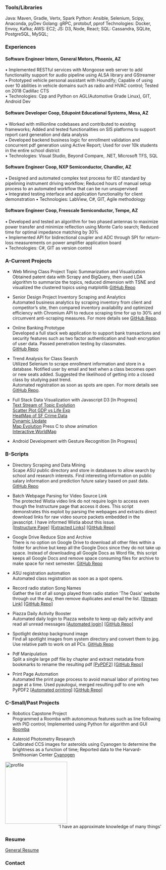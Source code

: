 
<!--### Project Portfolio -->

### Tools/Libraries
Java: Maven, Gradle, Vertx, Spark
Python: Ansible, Selenium, Scipy, Anaconda, pyDev
Golang: gRPC, protobuf, pprof
Technologies: Docker, Envoy, Kafka; AWS: EC2; JS: D3, Node, React; SQL: Cassandra, SQLite, PostgreSQL, MySQL;



### Experiences
#### Software Engineer Intern, General Motors, Phoenix, AZ
• Implemented RESTful services with Mongoose web server to add functionality support for audio pipeline using ALSA library and GStreamer   
• Prototyped vehicle personal assistant with Houndify; Capable of using over 10   abilities in vehicle domains such as radio and HVAC control; Tested on 2018 Cadillac CTS  
• Technologies: Cpp and Python on AGL(Automotive Grade Linux), GIT, Android Dev  

#### Software Developer Coop, Edupoint Educational Systems, Mesa, AZ
•	Worked with millionline codebases and contributed to existing frameworks; Added and tested functionalities on SIS platforms to support report card generation and data analysis   
•  Developed backend business logic for enrollment validation and concurrent pdf generation using Active Report; Used for over 10k students in the entire school district  
• Technologies: Visual Studio, Beyond Compare, .NET, Microsoft TFS, SQL  

#### Software Engineer Coop, NXP Semiconductor, Chandler, AZ
•	Designed and automated complex test process for IEC standard by pipelining instrument driving workflow; Reduced hours of manual setup process to an automated workflow that can be run unsupervised   
•  Integrated testing interface and application functionality for client demonstration
•  Technologies: LabView, C#, GIT, Agile methodology  

#### Software Engineer Coop, Freescale Semiconductor, Tempe, AZ
•	Developed and tested an algorithm for two phased antennas to maximize power transfer and minimize reflection using Monte Carlo search; Reduced time for optimal impedance matching by 30%  
•  Implemented API for bidirectional coupler and ADC through SPI for return-loss measurements on power amplifier application board  
•  Technologies: C#, GIT as version control  

### A-Current Projects

- Web Mining Class Project Topic Summarization and  Visualization   
Obtained patent data with Scrapy and BigQuery, then used LDA algorithm to summarize the topics, reduced dimension with TSNE and visualized the clustered topics using matplotlib
[GitHub Repo](https://github.com/echosys/demo/blob/main/A20%20Topic%20Summarization/code_573.py)

- Senior Design Project Inventory Scraping and Analytics   
Automated business analytics by scraping inventory from client and competitor’s site, then compared inventory availability and optimized efficiency with Chromium API to reduce scraping time for up to 30% and circumvent anti-scraping measures.
For more details see [GitHub Repo](https://github.com/echosys/demo/tree/main/A30%20Senior%20Design%20Inventory%20Analysis).

- Online Banking Prototype   
Developed a full stack web application to support bank transactions and security features such as two factor authentication and hash encryption of user data. Passed penetration testing by classmates.  
[GitHub Repo](https://github.com/echosys/demo/tree/main/A35%20Online%20Banking%20with%20SpringBoot/src/main/java/com/onlinebanking/service)

- Trend Analysis for Class Search  
Utilized Selenium to scrape enrollment information and store in a database. Notified user by email and text when a class becomes open or new seats added. Suggested the likelihood of getting into a closed class by studying past trend.  
Automated registration as soon as spots are open.
For more details see [GitHub Repo](https://github.com/echosys/demo/tree/main/A45%20Trend%20Analysis%20for%20Class%20Search).

- Full Stack Data Visualization with Javascript D3 [In Progress]    
[Text Stream of Topic Evolution](https://echosys.github.io/js/0_TextStream/mainsite.html)  
[Scatter Plot GDP vs Life Exp](https://echosys.github.io/js/2_Scatter/index.html)   
[HeatMap of SF Crime Data](https://echosys.github.io/js/3_LinkedCharts/index.html)   
[Dynamic Update](https://echosys.github.io/js/4_DynamicUpdate/index.html)  
[Map Evolution](https://echosys.github.io/js/5_MapEvolution/index.html) Press C to show animation  
[Interactive WorldMap](https://echosys.github.io/js/6_Interactive_WorldMap/index.html)


- Android Development with Gesture Recognition [In Progress]



### B-Scripts

- Directory Scraping and Data Mining   
Scape ASU public directory and store in databases to allow search by school and research interests. Find interesting information on public salary information and prediction future salary based on past data.
[GitHub Repo](https://github.com/echosys/demo/tree/main/Scripts/dirasu)

- Batch Webpage Parsing for Video Source Link  
The protected Wistia video link do not require login to access even though the Instructure page that access it does.
This script demonstrates this exploit by parsing the webpages and extracts direct download links for raw video source packets embedded in the javascript. I have informed Wistia about this issue.  
[[Instructure Page]](https://asu.instructure.com/courses/18145/pages/lesson-3-shortest-paths-bellman-ford?module_item_id=977974)
[[Extracted Links]](https://asu.instructure.com/courses/18145/pages/lesson-3-shortest-paths-bellman-ford?module_item_id=977974)
[[GitHub Repo]](https://github.com/echosys/demo/blob/main/Scripts/wistiavid_t2c.py)

- Google Drive Reduce Size and Archive   
There is no option on Google Drive to download all other files within a folder for archive but keep all the Google Docs since they do not take up space. Instead of downloading all Google Docs as Word file, this script keeps all Google Docs and remove space consuming files for archive to make space for next semester.
[GitHub Repo](https://github.com/echosys/demo/blob/main/Scripts/gdrive_t3c.py)

- ASU registration automation  
Automated class registration as soon as a spot opens.

- Record radio station Song Names  
Gather the list of all songs played from radio station 'The Oasis' website through out the day, then remove duplicates and email the list.
[[Stream Link]](https://streamdb3web.securenetsystems.net/cirrusencore/KOAI)
[[GitHub Repo]](https://github.com/echosys/demo/blob/main/Scripts/pjoasis_vt4.py)

- Piazza Daily Activity Booster  
Automated daily login to Piazza website to keep up daily activity and read all unread messages
[[Automated login]](https://piazza.com/class/jgfr15iyzj63zl)
[[GitHub Repo]](https://github.com/echosys/demo/blob/main/Scripts/pjpiaza_vt3.py)

- Spotlight desktop background image   
Find all spotlight images from system directory and convert them to jpg. Use relative path to work on all PCs.
[GitHub Repo](https://github.com/echosys/demo/blob/main/Scripts/mswallpaper_t1c.py)

- Pdf Manipulation  
Split a single large pdf file by chapter and extract metadata from bookmarks to rename the resulting pdf
[[PyPDF2]](https://pythonhosted.org/PyPDF2/)
[[GitHub Repo]](https://github.com/echosys/demo/blob/main/Scripts/pdfmerge_t3c.py)

- Print Page Automation  
Automated the print page process to avoid manual labor of printing two page at a time. Used pyautogui, merged resulting pdf to one wih PyPDF2
[[Automated printing]](https://he.kendallhunt.com/user/login)
[[GitHub Repo]](https://github.com/echosys/demo/blob/main/Scripts/wiley2pdf.py)

### C-Small/Past Projects

- Robotics Capstone Project  
  Programmed a Roomba with autonomous features such as line following with PID control; Implemented using Python for algorithm and GUI
[Roomba](https://www.irobot.com/about-irobot/stem/create-2)

- Asteroid Photometry Research  
Calibrated CCS images for asteroids using Cyanogen to determine the brightness as a function of time; Reported data to the Harvard-Smithsonian Center
[Cyanogen](http://diffractionlimited.com/product/maxim-dl/)


<img src="https://i.imgur.com/Z8BQBSx.png" alt="profile" width="200"  />
<div style="text-align: right"> 'I have an approximate knowledge of many things'</div>

### Resume
[General Resume](http://echosys.github.io/pdf/Resume_William_Ge.pdf)

### Contact
